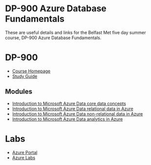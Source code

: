 # DP-900 Azure Database Fundamentals
These are useful details and links for the Belfast Met five day summer course, DP-900 Azure Database Fundamentals.

# DP-900

* [Course Homepage](https://learn.microsoft.com/en-us/credentials/certifications/azure-data-fundamentals/?practice-assessment-type=certification)
* [Study Guide](https://learn.microsoft.com/en-us/credentials/certifications/resources/study-guides/dp-900)

## Modules

* [Introduction to Microsoft Azure Data core data concepts](
https://learn.microsoft.com/training/paths/azure-data-fundamentals-explore-core-data-concepts/)
* [Introduction to Microsoft Azure Data relational data in Azure](https://learn.microsoft.com/training/paths/azure-data-fundamentals-explore-relational-data/)
* [Introduction to Microsoft Azure Data non-relational data in Azure](https://learn.microsoft.com/training/paths/azure-data-fundamentals-explore-non-relational-data/)
* [Introduction to Microsoft Azure Data analytics in Azure](https://learn.microsoft.com/training/paths/azure-data-fundamentals-explore-data-warehouse-analytics/)


# Labs

* [Azure Portal](https://portal.azure.com)
* [Azure Labs](https://labs.azure.com)